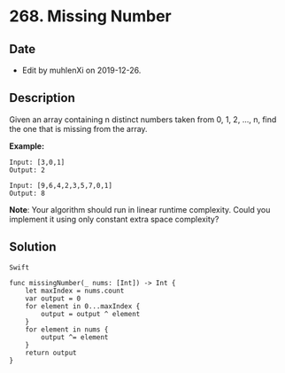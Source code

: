# 268. Missing Number

## Date

- Edit by muhlenXi on 2019-12-26.

## Description

Given an array containing n distinct numbers taken from 0, 1, 2, ..., n, find the one that is missing from the array.

**Example:**

```
Input: [3,0,1]
Output: 2

Input: [9,6,4,2,3,5,7,0,1]
Output: 8
```

**Note**:
Your algorithm should run in linear runtime complexity. Could you implement it using only constant extra space complexity?

## Solution

`Swift`

```
func missingNumber(_ nums: [Int]) -> Int {
    let maxIndex = nums.count
    var output = 0
    for element in 0...maxIndex {
        output = output ^ element
    }
    for element in nums {
        output ^= element
    }
    return output
}
```